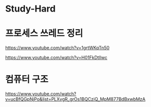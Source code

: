 # Study-Hard


# 프로세스 쓰레드 정리
https://www.youtube.com/watch?v=1grtWKqTn50

https://www.youtube.com/watch?v=H01FkDtllwc

# 컴퓨터 구조 

https://www.youtube.com/watch?v=ucBfQGpNjPo&list=PLXvgR_grOs1BQCziQ_MpM877BdBxwbMzA

